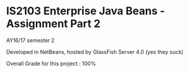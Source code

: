 # IS2103 Enterprise Java Beans - Assignment Part 2

AY16/17 semester 2

Developed in NetBeans, hosted by GlassFish Server 4.0 (yes they suck)

Overall Grade for this project : 100%
